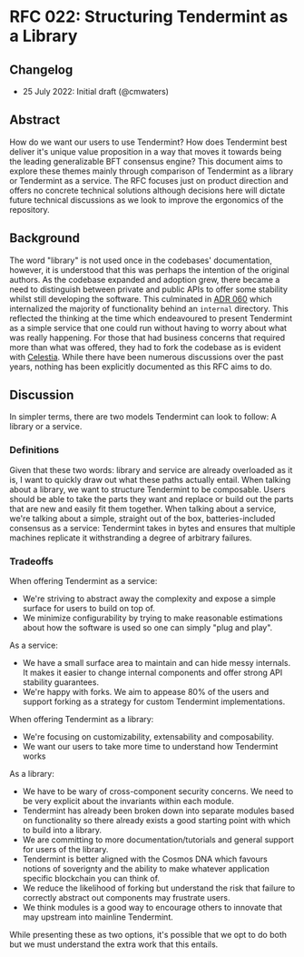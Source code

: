 # RFC 022: Structuring Tendermint as a Library

## Changelog

- 25 July 2022: Initial draft (@cmwaters)

## Abstract

How do we want our users to use Tendermint? How does Tendermint best deliver it's unique value proposition in a way that moves it towards being the leading generalizable BFT consensus engine? This document aims to explore these themes mainly through comparison of Tendermint as a library or Tendermint as a service. The RFC focuses just on product direction and offers no concrete technical solutions although decisions here will dictate future technical discussions as we look to improve the ergonomics of the repository.

## Background

The word "library" is not used once in the codebases' documentation, however, it is understood that this was perhaps the intention of the original authors. As the codebase expanded and adoption grew, there became a need to distinguish between private and public APIs to offer some stability whilst still developing the software. This culminated in [ADR 060](https://github.com/tendermint/tendermint/blob/master/docs/architecture/adr-060-go-api-stability.md) which internalized the majority of functionality behind an `internal` directory. This reflected the thinking at the time which endeavoured to present Tendermint as a simple service that one could run without having to worry about what was really happening. For those that had business concerns that required more than what was offered, they had to fork the codebase as is evident with [Celestia](https://github.com/celestiaorg/celestia-core). While there have been numerous discussions over the past years, nothing has been explicitly documented as this RFC aims to do.

## Discussion

In simpler terms, there are two models Tendermint can look to follow: A library or a service.

### Definitions

Given that these two words: library and service are already overloaded as it is, I want to quickly draw out what these paths actually entail. When talking about a library, we want to structure Tendermint to be composable. Users should be able to take the parts they want and replace or build out the parts that are new and easily fit them together. When talking about a service, we're talking about a simple, straight out of the box, batteries-included consensus as a service: Tendermint takes in bytes and ensures that multiple machines replicate it withstranding a degree of arbitrary failures.

### Tradeoffs

When offering Tendermint as a service:

- We're striving to abstract away the complexity and expose a simple surface for users to build on top of.
- We minimize configurability by trying to make reasonable estimations about how the software is used so one can simply "plug and play".

As a service:

- We have a small surface area to maintain and can hide messy internals. It makes it easier to change internal components and offer strong API stability guarantees.
- We're happy with forks. We aim to appease 80% of the users and support forking as a strategy for custom Tendermint implementations.

When offering Tendermint as a library:

- We're focusing on customizability, extensability and composability.
- We want our users to take more time to understand how Tendermint works

As a library:

- We have to be wary of cross-component security concerns. We need to be very explicit about the invariants within each module.
- Tendermint has already been broken down into separate modules based on functionality so there already exists a good starting point with which to build into a library.
- We are committing to more documentation/tutorials and general support for users of the library.
- Tendermint is better aligned with the Cosmos DNA which favours notions of soverignty and the ability to make whatever application specific blockchain you can think of.
- We reduce the likelihood of forking but understand the risk that failure to correctly abstract out components may frustrate users.
- We think modules is a good way to encourage others to innovate that may upstream into mainline Tendermint.

While presenting these as two options, it's possible that we opt to do both but we must understand the extra work that this entails.

